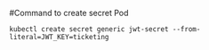 #Command to create secret Pod
```
kubectl create secret generic jwt-secret --from-literal=JWT_KEY=ticketing
```